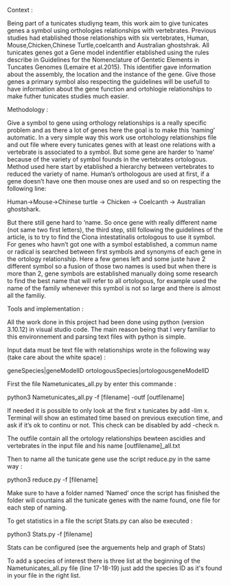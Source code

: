 
Context : 

Being part of a tunicates studiyng team, this work aim to give tunicates genes a symbol using orthologies relationships with vertebrates. 
Previous studies had etablished those relationships with six vertebrates, Human, Mouse,Chicken,Chinese Turtle,coelcanth and Australian ghostshrak. 
All tunicates genes got a Gene model indentifier etablished using the rules describe in Guidelines for the Nomenclature of Gentetic Elements in Tuncates Genomes (Lemaire et al.2015). 
This identifier gave information about the assembly, the location and the instance of the gene. 
Give those genes a primary symbol also respecting the guidelines will be usefull to have information about the gene function and ortohlogie relationships to make futher tunicates studies much easier.


Methodology : 

Give a symbol to gene using orthology relationships is a really specific problem and as there a lot of genes here the goal is to make this ‘naming’ automatic. 
In a very simple way this work use ortohology relationships file and out file where every tunicates genes with at least one relations with a vertebrate is associated to a symbol. 
But some gene are harder to ‘name’ because of the variety of symbol founds in the vertebrates ortologous. Method used here start by etablished a hierarchy between vertebrates to reduced the variety of name.
Human’s orthologous are used at first, if a gene doesn’t have one then mouse ones are used and so on respecting the following line: 

Human→Mouse→Chinese turtle → Chicken → Coelcanth → Australian ghostshark. 

But there still gene hard to ‘name. So once gene with really different name (not same two first letters), the third step, still following the guidelines of the article, is to try to find the Ciona intestatinalis ortologous to use it symbol. 
For genes who havn’t got one with a symbol established, a  commun name or radical is searched between first symbols and synonyms of each gene in the ortology relationship. 
Here a few genes left and some juste have 2 different symbol so a fusion of those two names is used but when there is more than 2, gene symbols are established manually doing some research to find the best name that will refer to all ortologous, for example used the name of the family whenever this symbol is not so large and there is almost all the familiy.


Tools and implementation : 

All the work done in this project had been done using python (version 3.10.12)  in visual studio code. The main reason being that I very familiar to this environnement and parsing text files with python is simple. 

Input data must be text file with relationships wrote in the following way (take care about the white space) : 

geneSpecies|geneModelID ortologousSpecies|ortologousgeneModelID

First the file Nametunicates_all.py by enter this commande : 

python3 Nametunicates_all.py -f [filename] -outf [outfilename]

If needed it is possible to only look at the first x tunicates by add -lim x. 
Terminal will show an estimated time based on previous execution time, and ask if it’s ok to continu or not. This check can be disabled by add -check n. 

The outfile contain all the ortology relationships bewteen ascidies and vertebrates in the input file and his name [outfilename]_all.txt

Then to name all the tunicate gene use the script reduce.py in the same way : 

python3 reduce.py -f [filename] 

Make sure to have a folder named ‘Named’ once the script has finished the folder will countains all the tunicate genes with the name found, one file for each step of naming. 

To get statistics in a file the script Stats.py can also be executed : 

python3 Stats.py -f [filename]

Stats can be configured (see the arguements help and graph of Stats) 

To add a species of interest there is three list at the beginning of the Nametunicates_all.py file (line 17-18-19)
just add the species ID as it's found in your file in the right list. 

